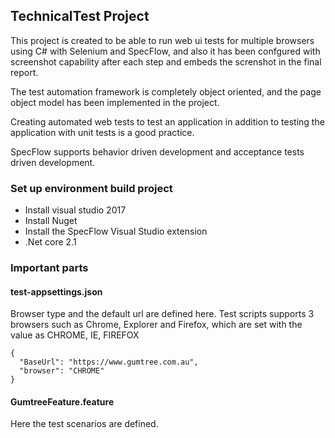 ## TechnicalTest Project
This project is created to be able to run web ui tests for multiple browsers using C# with Selenium and SpecFlow, and also it has been confgured with screenshot capability after each step and embeds the screnshot in the final report.

The test automation framework is completely object oriented, and the page object model has been implemented in the project.

Creating automated web tests to test an application in addition to testing the application with unit tests is a good practice. 

SpecFlow supports behavior driven development and acceptance tests driven development.

### Set up environment build project
- Install visual studio 2017
- Install Nuget
- Install the SpecFlow Visual Studio extension
- .Net core 2.1

### Important parts
#### test-appsettings.json
Browser type and the default url are defined here. Test scripts supports 3 browsers such as Chrome, Explorer and Firefox, which are set with the value as CHROME, IE, FIREFOX 

```
{
  "BaseUrl": "https://www.gumtree.com.au",
  "browser": "CHROME"
}

```
#### GumtreeFeature.feature
Here the test scenarios are defined.
